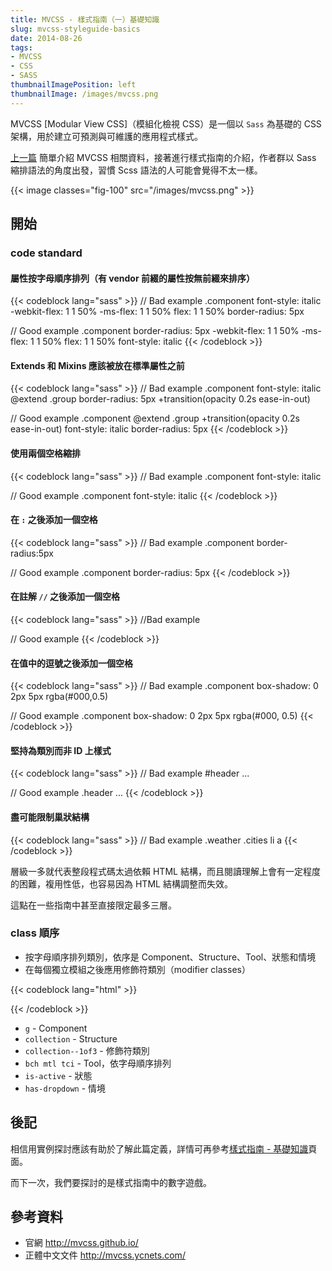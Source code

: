 ```yaml
---
title: MVCSS - 樣式指南（一）基礎知識
slug: mvcss-styleguide-basics
date: 2014-08-26
tags:
- MVCSS
- CSS
- SASS
thumbnailImagePosition: left
thumbnailImage: /images/mvcss.png
---
```


MVCSS [Modular View CSS]（模組化檢視 CSS）是一個以 `Sass` 為基礎的 CSS 架構，用於建立可預測與可維護的應用程式樣式。

[上一篇](http://blog.ycnets.com/2014/08/24/mvcss-Intro/) 簡單介紹 MVCSS 相關資料，接著進行樣式指南的介紹，作者群以 Sass 縮排語法的角度出發，習慣 Scss 語法的人可能會覺得不太一樣。

<!--more-->

{{< image classes="fig-100" src="/images/mvcss.png" >}}

## 開始

### code standard

#### 屬性按字母順序排列（有 vendor 前綴的屬性按無前綴來排序）

{{< codeblock lang="sass" >}}
// Bad example
.component
  font-style: italic
  -webkit-flex: 1 1 50%
  -ms-flex: 1 1 50%
  flex: 1 1 50%
  border-radius: 5px

// Good example
.component
  border-radius: 5px
  -webkit-flex: 1 1 50%
  -ms-flex: 1 1 50%
  flex: 1 1 50%
  font-style: italic
{{< /codeblock >}}

#### Extends 和 Mixins 應該被放在標準屬性之前

{{< codeblock lang="sass" >}}
// Bad example
.component
  font-style: italic
  @extend .group
  border-radius: 5px
  +transition(opacity 0.2s ease-in-out)

// Good example
.component
  @extend .group
  +transition(opacity 0.2s ease-in-out)
  font-style: italic
  border-radius: 5px
{{< /codeblock >}}

#### 使用兩個空格縮排

{{< codeblock lang="sass" >}}
// Bad example
.component
    font-style: italic

// Good example
.component
  font-style: italic
{{< /codeblock >}}

#### 在 `:` 之後添加一個空格

{{< codeblock lang="sass" >}}
// Bad example
.component
  border-radius:5px

// Good example
.component
  border-radius: 5px
{{< /codeblock >}}

#### 在註解 `//` 之後添加一個空格

{{< codeblock lang="sass" >}}
//Bad example

// Good example
{{< /codeblock >}}

#### 在值中的逗號之後添加一個空格

{{< codeblock lang="sass" >}}
// Bad example
.component
  box-shadow: 0 2px 5px rgba(#000,0.5)

// Good example
.component
  box-shadow: 0 2px 5px rgba(#000, 0.5)
{{< /codeblock >}}

#### 堅持為類別而非 ID 上樣式

{{< codeblock lang="sass" >}}
// Bad example
#header
  ...

// Good example
.header
  ...
{{< /codeblock >}}

#### 盡可能限制巢狀結構

{{< codeblock lang="sass" >}}
// Bad example
.weather
  .cities
    li
      a
{{< /codeblock >}}

層級一多就代表整段程式碼太過依賴 HTML 結構，而且閱讀理解上會有一定程度的困難，複用性低，也容易因為 HTML 結構調整而失效。

這點在一些指南中甚至直接限定最多三層。

### class 順序

 - 按字母順序排列類別，依序是 Component、Structure、Tool、狀態和情境
 - 在每個獨立模組之後應用修飾符類別（modifier classes）

{{< codeblock lang="html" >}}
<div class="g collection collection--1of3 bch mtl tci is-active has-dropdown"></div>
{{< /codeblock >}}

 - `g` - Component
 - `collection`  -  Structure
 - `collection--1of3` - 修飾符類別
 - `bch mtl tci` - Tool，依字母順序排列
 - `is-active` - 狀態
 - `has-dropdown` - 情境

## 後記

相信用實例探討應該有助於了解此篇定義，詳情可再參考[樣式指南 - 基礎知識](http://mvcss.ycnets.com/styleguide/basics/)頁面。

而下一次，我們要探討的是樣式指南中的數字遊戲。

## 參考資料

 - 官網 <http://mvcss.github.io/>
 - 正體中文文件 <http://mvcss.ycnets.com/>
